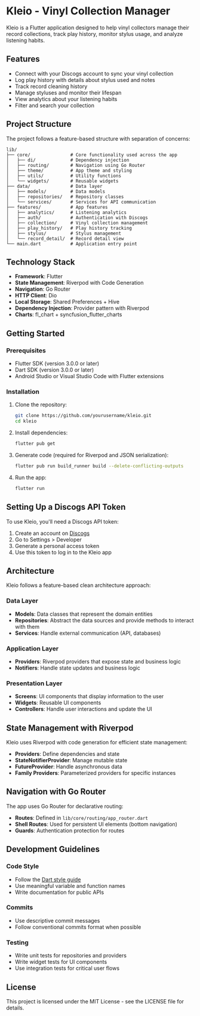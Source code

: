 # Kleio - Vinyl Collection Manager

Kleio is a Flutter application designed to help vinyl collectors manage their record collections, track play history, monitor stylus usage, and analyze listening habits.

## Features

- Connect with your Discogs account to sync your vinyl collection
- Log play history with details about stylus used and notes
- Track record cleaning history
- Manage styluses and monitor their lifespan
- View analytics about your listening habits
- Filter and search your collection

## Project Structure

The project follows a feature-based structure with separation of concerns:

```
lib/
├── core/               # Core functionality used across the app
│   ├── di/             # Dependency injection
│   ├── routing/        # Navigation using Go Router
│   ├── theme/          # App theme and styling
│   ├── utils/          # Utility functions
│   └── widgets/        # Reusable widgets
├── data/               # Data layer
│   ├── models/         # Data models
│   ├── repositories/   # Repository classes
│   └── services/       # Services for API communication
├── features/           # App features
│   ├── analytics/      # Listening analytics
│   ├── auth/           # Authentication with Discogs
│   ├── collection/     # Vinyl collection management
│   ├── play_history/   # Play history tracking
│   ├── stylus/         # Stylus management
│   └── record_detail/  # Record detail view
└── main.dart           # Application entry point
```

## Technology Stack

- **Framework**: Flutter
- **State Management**: Riverpod with Code Generation
- **Navigation**: Go Router
- **HTTP Client**: Dio
- **Local Storage**: Shared Preferences + Hive
- **Dependency Injection**: Provider pattern with Riverpod
- **Charts**: fl_chart + syncfusion_flutter_charts

## Getting Started

### Prerequisites

- Flutter SDK (version 3.0.0 or later)
- Dart SDK (version 3.0.0 or later)
- Android Studio or Visual Studio Code with Flutter extensions

### Installation

1. Clone the repository:

   ```bash
   git clone https://github.com/yourusername/kleio.git
   cd kleio
   ```

2. Install dependencies:

   ```bash
   flutter pub get
   ```

3. Generate code (required for Riverpod and JSON serialization):

   ```bash
   flutter pub run build_runner build --delete-conflicting-outputs
   ```

4. Run the app:
   ```bash
   flutter run
   ```

## Setting Up a Discogs API Token

To use Kleio, you'll need a Discogs API token:

1. Create an account on [Discogs](https://www.discogs.com/)
2. Go to Settings > Developer
3. Generate a personal access token
4. Use this token to log in to the Kleio app

## Architecture

Kleio follows a feature-based clean architecture approach:

### Data Layer

- **Models**: Data classes that represent the domain entities
- **Repositories**: Abstract the data sources and provide methods to interact with them
- **Services**: Handle external communication (API, databases)

### Application Layer

- **Providers**: Riverpod providers that expose state and business logic
- **Notifiers**: Handle state updates and business logic

### Presentation Layer

- **Screens**: UI components that display information to the user
- **Widgets**: Reusable UI components
- **Controllers**: Handle user interactions and update the UI

## State Management with Riverpod

Kleio uses Riverpod with code generation for efficient state management:

- **Providers**: Define dependencies and state
- **StateNotifierProvider**: Manage mutable state
- **FutureProvider**: Handle asynchronous data
- **Family Providers**: Parameterized providers for specific instances

## Navigation with Go Router

The app uses Go Router for declarative routing:

- **Routes**: Defined in `lib/core/routing/app_router.dart`
- **Shell Routes**: Used for persistent UI elements (bottom navigation)
- **Guards**: Authentication protection for routes

## Development Guidelines

### Code Style

- Follow the [Dart style guide](https://dart.dev/guides/language/effective-dart/style)
- Use meaningful variable and function names
- Write documentation for public APIs

### Commits

- Use descriptive commit messages
- Follow conventional commits format when possible

### Testing

- Write unit tests for repositories and providers
- Write widget tests for UI components
- Use integration tests for critical user flows

## License

This project is licensed under the MIT License - see the LICENSE file for details.
